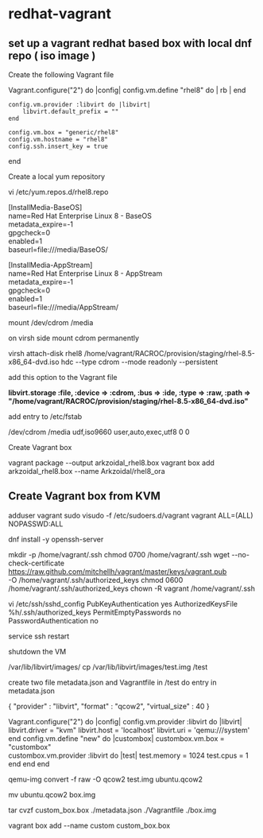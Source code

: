 # redhat-vagrant
## set up a vagrant redhat based box with local dnf repo ( iso image ) 

Create the following Vagrant file

Vagrant.configure("2") do |config|
    config.vm.define "rhel8" do | rb |
    end

    config.vm.provider :libvirt do |libvirt|
        libvirt.default_prefix = ""
    end

    config.vm.box = "generic/rhel8"
    config.vm.hostname = "rhel8"
    config.ssh.insert_key = true
end

Create a local yum repository

 vi /etc/yum.repos.d/rhel8.repo     

[InstallMedia-BaseOS]                                                        
name=Red Hat Enterprise Linux 8 - BaseOS                                     
metadata_expire=-1                                                           
gpgcheck=0                                                                   
enabled=1                                                                    
baseurl=file:///media/BaseOS/                                                

[InstallMedia-AppStream]                                                     
name=Red Hat Enterprise Linux 8 - AppStream                                  
metadata_expire=-1                                                           
gpgcheck=0                                                                   
enabled=1                                                                    
baseurl=file:///media/AppStream/        

mount /dev/cdrom /media   

on virsh side mount cdrom permanently

virsh attach-disk rhel8  /home/vagrant/RACROC/provision/staging/rhel-8.5-x86_64-dvd.iso hdc --type cdrom --mode readonly --persistent

add this option to the Vagrant file

**libvirt.storage :file, :device => :cdrom, :bus => :ide, :type => :raw, :path => "/home/vagrant/RACROC/provision/staging/rhel-8.5-x86_64-dvd.iso"**

add entry to /etc/fstab

/dev/cdrom    /media   udf,iso9660 user,auto,exec,utf8   0   0

Create Vagrant box

vagrant package --output arkzoidal_rhel8.box
vagrant box add arkzoidal_rhel8.box --name Arkzoidal/rhel8_ora

## Create Vagrant box from KVM

adduser vagrant
sudo visudo -f /etc/sudoers.d/vagrant
vagrant ALL=(ALL) NOPASSWD:ALL

dnf install -y openssh-server

mkdir -p /home/vagrant/.ssh
chmod 0700 /home/vagrant/.ssh
wget --no-check-certificate \
https://raw.github.com/mitchellh/vagrant/master/keys/vagrant.pub \
-O /home/vagrant/.ssh/authorized_keys
chmod 0600 /home/vagrant/.ssh/authorized_keys
chown -R vagrant /home/vagrant/.ssh

vi /etc/ssh/sshd_config 
PubKeyAuthentication yes
AuthorizedKeysFile %h/.ssh/authorized_keys
PermitEmptyPasswords no
PasswordAuthentication no

service ssh restart

shutdown the VM 



/var/lib/libvirt/images/
cp /var/lib/libvirt/images/test.img  /test 

create two file metadata.json and Vagrantfile in /test do entry in metadata.json

{
  "provider"     : "libvirt",
  "format"       : "qcow2",
  "virtual_size" : 40
}


Vagrant.configure("2") do |config|
         config.vm.provider :libvirt do |libvirt|
         libvirt.driver = "kvm"
         libvirt.host = 'localhost'
         libvirt.uri = 'qemu:///system'
         end
config.vm.define "new" do |custombox|
         custombox.vm.box = "custombox"       
         custombox.vm.provider :libvirt do |test|
         test.memory = 1024
         test.cpus = 1
         end
         end
end

qemu-img convert -f raw -O qcow2  test.img  ubuntu.qcow2

mv ubuntu.qcow2 box.img 

tar cvzf custom_box.box ./metadata.json ./Vagrantfile ./box.img 

vagrant box add --name custom custom_box.box

